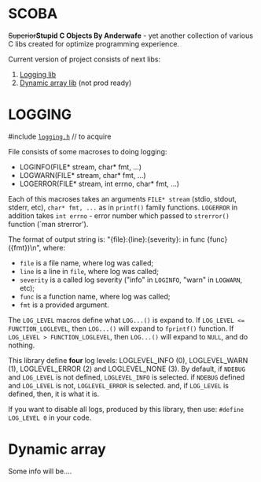 # SCOBA
~~Superior~~**Stupid C Objects By Anderwafe** - yet another collection of various C libs created for optimize programming experience.

Current version of project consists of next libs:
1. [Logging lib](#logging)
2. [Dynamic array lib](#dynarr) (not prod ready)

# <a name="logging">LOGGING</a>
\#include [`logging.h`](logging.h) // to acquire

File consists of some macroses to doing logging:
- LOGINFO(FILE* stream, char* fmt, ...)
- LOGWARN(FILE* stream, char* fmt, ...)
- LOGERROR(FILE* stream, int errno, char* fmt, ...)

Each of this macroses takes an arguments `FILE* stream` (stdio, stdout, stderr, etc), `char* fmt, ...` as in `printf()` family functions. `LOGERROR` in addition takes `int errno` - error number which passed to `strerror()` function (`man strerror').

The format of output string is: "{file}:{line}:{severity}: in func {func} ({fmt})\n", where:
- `file` is a file name, where log was called;
- `line` is a line in `file`, where log was called;
- `severity` is a called log severity ("info" in `LOGINFO`, "warn" in `LOGWARN`, etc);
- `func` is a function name, where log was called;
- `fmt` is a provided argument.

The `LOG_LEVEL` macros define what `LOG...()` is expand to.
If `LOG_LEVEL <= FUNCTION_LOGLEVEL`, then `LOG...()` will expand to `fprintf()` function.
If `LOG_LEVEL > FUNCTION_LOGLEVEL`, then `LOG...()` will expand to `NULL`, and do nothing.

This library define **four** log levels: LOGLEVEL_INFO (0), LOGLEVEL_WARN (1), LOGLEVEL_ERROR (2) and LOGLEVEL_NONE (3).
By default, if `NDEBUG` and `LOG_LEVEL` is not defined, `LOGLEVEL_INFO` is selected.
            if `NDEBUG` defined and `LOG_LEVEL` is not, `LOGLEVEL_ERROR` is selected.
            and, if `LOG_LEVEL` is defined, then, it is what it is.

If you want to disable all logs, produced by this library, then use:
```#define LOG_LEVEL 0```
in your code.

# <a name="dynarr">Dynamic array</a>
Some info will be....
